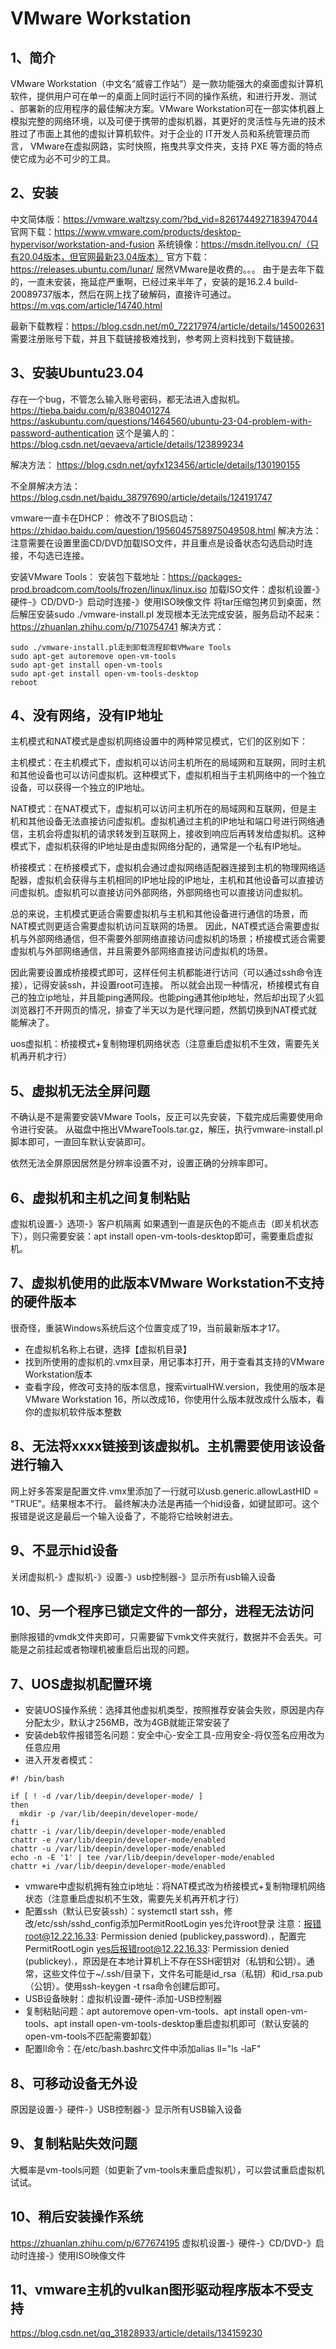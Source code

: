 # VMware Workstation 

## 1、简介
VMware Workstation（中文名“威睿工作站”）是一款功能强大的桌面虚拟计算机软件，提供用户可在单一的桌面上同时运行不同的操作系统，和进行开发、测试 、部署新的应用程序的最佳解决方案。VMware Workstation可在一部实体机器上模拟完整的网络环境，以及可便于携带的虚拟机器，其更好的灵活性与先进的技术胜过了市面上其他的虚拟计算机软件。对于企业的 IT开发人员和系统管理员而言， VMware在虚拟网路，实时快照，拖曳共享文件夹，支持 PXE 等方面的特点使它成为必不可少的工具。

## 2、安装
中文简体版：https://vmware.waltzsy.com/?bd_vid=8261744927183947044
官网下载：https://www.vmware.com/products/desktop-hypervisor/workstation-and-fusion
系统镜像：https://msdn.itellyou.cn/（只有20.04版本，但官网最新23.04版本）
官方下载：https://releases.ubuntu.com/lunar/
居然VMware是收费的。。。
由于是去年下载的，一直未安装，拖延症严重啊，已经过来半年了，安装的是16.2.4 build-20089737版本，然后在网上找了破解码，直接许可通过。
https://m.vqs.com/article/14740.html

最新下载教程：https://blog.csdn.net/m0_72217974/article/details/145002631
需要注册账号下载，并且下载链接极难找到，参考网上资料找到下载链接。

## 3、安装Ubuntu23.04
存在一个bug，不管怎么输入账号密码，都无法进入虚拟机。
https://tieba.baidu.com/p/8380401274
https://askubuntu.com/questions/1464560/ubuntu-23-04-problem-with-password-authentication
这个是骗人的：https://blog.csdn.net/qevaeva/article/details/123899234

解决方法：
https://blog.csdn.net/qyfx123456/article/details/130190155

不全屏解决方法：https://blog.csdn.net/baidu_38797690/article/details/124191747

vmware一直卡在DHCP：
修改不了BIOS启动：https://zhidao.baidu.com/question/1956045758975049508.html
解决方法：注意需要在设置里面CD/DVD加载ISO文件，并且重点是设备状态勾选启动时连接，不勾选已连接。

安装VMware Tools：
安装包下载地址：https://packages-prod.broadcom.com/tools/frozen/linux/linux.iso
加载ISO文件：虚拟机设置-》硬件-》CD/DVD-》启动时连接-》使用ISO映像文件
将tar压缩包拷贝到桌面，然后解压安装sudo ./vmware-install.pl
发现根本无法完成安装，服务启动不起来：https://zhuanlan.zhihu.com/p/710754741
解决方式：
```
sudo ./vmware-install.pl走到卸载流程卸载VMware Tools
sudo apt-get autoremove open-vm-tools
sudo apt-get install open-vm-tools
sudo apt-get install open-vm-tools-desktop
reboot 
```

## 4、没有网络，没有IP地址
主机模式和NAT模式是虚拟机网络设置中的两种常见模式，它们的区别如下：

主机模式：在主机模式下，虚拟机可以访问主机所在的局域网和互联网，同时主机和其他设备也可以访问虚拟机。这种模式下，虚拟机相当于主机网络中的一个独立设备，可以获得一个独立的IP地址。

NAT模式：在NAT模式下，虚拟机可以访问主机所在的局域网和互联网，但是主机和其他设备无法直接访问虚拟机。虚拟机通过主机的IP地址和端口号进行网络通信，主机会将虚拟机的请求转发到互联网上，接收到响应后再转发给虚拟机。这种模式下，虚拟机获得的IP地址是由虚拟网络分配的，通常是一个私有IP地址。

桥接模式：在桥接模式下，虚拟机会通过虚拟网络适配器连接到主机的物理网络适配器，虚拟机会获得与主机相同的IP地址段的IP地址，主机和其他设备可以直接访问虚拟机。虚拟机可以直接访问外部网络，外部网络也可以直接访问虚拟机。

总的来说，主机模式更适合需要虚拟机与主机和其他设备进行通信的场景，而NAT模式则更适合需要虚拟机访问互联网的场景。
因此，NAT模式适合需要虚拟机与外部网络通信，但不需要外部网络直接访问虚拟机的场景；桥接模式适合需要虚拟机与外部网络通信，并且需要外部网络直接访问虚拟机的场景。

因此需要设置成桥接模式即可，这样任何主机都能进行访问（可以通过ssh命令连接），记得安装ssh，并设置root可连接。
所以就会出现一种情况，桥接模式有自己的独立ip地址，并且能ping通网段。也能ping通其他ip地址，然后却出现了火狐浏览器打不开网页的情况，排查了半天以为是代理问题，然鹅切换到NAT模式就能解决了。

uos虚拟机：桥接模式+复制物理机网络状态（注意重启虚拟机不生效，需要先关机再开机才行）

## 5、虚拟机无法全屏问题
不确认是不是需要安装VMware Tools，反正可以先安装，下载完成后需要使用命令进行安装。
从磁盘中拖出VMwareTools.tar.gz，解压，执行vmware-install.pl脚本即可，一直回车默认安装即可。

依然无法全屏原因居然是分辨率设置不对，设置正确的分辨率即可。

## 6、虚拟机和主机之间复制粘贴
虚拟机设置-》选项-》客户机隔离
如果遇到一直是灰色的不能点击（即关机状态下），则只需要安装：apt install open-vm-tools-desktop即可，需要重启虚拟机。

## 7、虚拟机使用的此版本VMware Workstation不支持的硬件版本
很奇怪，重装Windows系统后这个位置变成了19，当前最新版本才17。
- 在虚拟机名称上右键，选择【虚拟机目录】
- 找到所使用的虚拟机的.vmx目录，用记事本打开，用于查看其支持的VMware Workstation版本
- 查看字段，修改可支持的版本信息，搜索virtualHW.version，我使用的版本是VMware Workstation 16，所以改成16，你使用什么版本就改成什么版本，看你的虚拟机软件版本整数

## 8、无法将xxxx链接到该虚拟机。主机需要使用该设备进行输入
网上好多答案是配置文件.vmx里添加了一行就可以usb.generic.allowLastHID = "TRUE"。结果根本不行。
最终解决办法是再插一个hid设备，如键鼠即可。这个报错是说这是最后一个输入设备了，不能将它给映射进去。

## 9、不显示hid设备
关闭虚拟机-》虚拟机-》设置-》usb控制器-》显示所有usb输入设备

## 10、另一个程序已锁定文件的一部分，进程无法访问
删除报错的vmdk文件夹即可，只需要留下vmk文件夹就行，数据并不会丢失。可能是之前挂起或者物理机被重启后出现的问题。

## 7、UOS虚拟机配置环境
- 安装UOS操作系统：选择其他虚拟机类型，按照推荐安装会失败，原因是内存分配太少，默认才256MB，改为4GB就能正常安装了
- 安装deb软件报错签名问题：安全中心-安全工具-应用安全-将仅签名应用改为任意应用
- 进入开发者模式：
```
#! /bin/bash

if [ ! -d /var/lib/deepin/developer-mode/ ]
then
  mkdir -p /var/lib/deepin/developer-mode/
fi
chattr -i /var/lib/deepin/developer-mode/enabled
chattr -e /var/lib/deepin/developer-mode/enabled
chattr -u /var/lib/deepin/developer-mode/enabled
echo -n -E '1' | tee /var/lib/deepin/developer-mode/enabled
chattr +i /var/lib/deepin/developer-mode/enabled
```
- vmware中虚拟机拥有独立ip地址：将NAT模式改为桥接模式+复制物理机网络状态（注意重启虚拟机不生效，需要先关机再开机才行）
- 配置ssh（默认已安装ssh）：systemctl start ssh，修改/etc/ssh/sshd_config添加PermitRootLogin yes允许root登录
注意：报错root@12.22.16.33: Permission denied (publickey,password).，配置完PermitRootLogin yes后报错root@12.22.16.33: Permission denied (publickey).，原因是在本地计算机上不存在SSH密钥对（私钥和公钥）。通常，这些文件位于~/.ssh/目录下，文件名可能是id_rsa（私钥）和id_rsa.pub（公钥）。使用ssh-keygen -t rsa命令创建后即可。
- USB设备映射：虚拟机设置-硬件-添加-USB控制器
- 复制粘贴问题：apt autoremove open-vm-tools、apt install open-vm-tools、apt install open-vm-tools-desktop重启虚拟机即可（默认安装的open-vm-tools不匹配需要卸载）
- 配置ll命令：在/etc/bash.bashrc文件中添加alias ll="ls -laF"

## 8、可移动设备无外设
原因是设置-》硬件-》USB控制器-》显示所有USB输入设备

## 9、复制粘贴失效问题
大概率是vm-tools问题（如更新了vm-tools未重启虚拟机），可以尝试重启虚拟机试试。

## 10、稍后安装操作系统
https://zhuanlan.zhihu.com/p/677674195
虚拟机设置-》硬件-》CD/DVD-》启动时连接-》使用ISO映像文件

## 11、vmware主机的vulkan图形驱动程序版本不受支持
https://blog.csdn.net/qq_31828933/article/details/134159230

